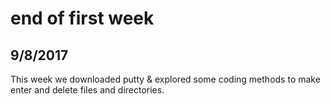 # end of first week
## 9/8/2017
This week we downloaded putty & explored some coding methods to make enter and delete files and directories.

